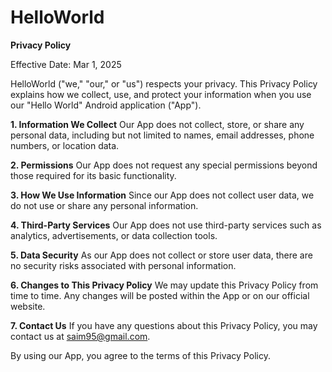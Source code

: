 # HelloWorld

**Privacy Policy**

Effective Date: Mar 1, 2025

HelloWorld ("we," "our," or "us") respects your privacy. This Privacy Policy explains how we collect, use, and protect your information when you use our "Hello World" Android application ("App").

**1. Information We Collect**
Our App does not collect, store, or share any personal data, including but not limited to names, email addresses, phone numbers, or location data.

**2. Permissions**
Our App does not request any special permissions beyond those required for its basic functionality.

**3. How We Use Information**
Since our App does not collect user data, we do not use or share any personal information.

**4. Third-Party Services**
Our App does not use third-party services such as analytics, advertisements, or data collection tools.

**5. Data Security**
As our App does not collect or store user data, there are no security risks associated with personal information.

**6. Changes to This Privacy Policy**
We may update this Privacy Policy from time to time. Any changes will be posted within the App or on our official website.

**7. Contact Us**
If you have any questions about this Privacy Policy, you may contact us at saim95@gmail.com.

By using our App, you agree to the terms of this Privacy Policy.

